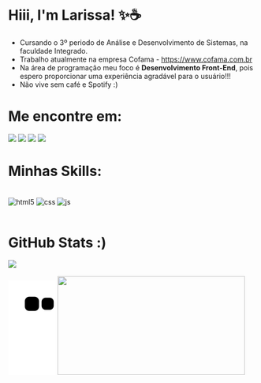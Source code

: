 <h1> Hiii, I'm Larissa! ✨☕ </h1>


- Cursando o 3º periodo de Análise e Desenvolvimento de Sistemas, na faculdade Integrado.
- Trabalho atualmente na empresa Cofama - https://www.cofama.com.br
- Na área de programação meu foco é <b>Desenvolvimento Front-End</b>, pois espero proporcionar uma experiência agradável para o usuário!!!
- Não vive sem café e Spotify :)

<div> <h1> Me encontre em: </h1>
<a href="https://www.linkedin.com/in/9larissanunes" target="_blank">
  <img src="https://img.shields.io/badge/-LinkedIn-%230077B5?style=for-the-badge&logo=linkedin&logoColor=white" target="_blank"></a> 
<a href="mailto:larissnunes924@gmail.com" target="_blank"><img src="https://camo.githubusercontent.com/927d6b3961fa048ff7303daf291cb5869dfa25018997cf8c1373c2f6a85b1458/68747470733a2f2f696d672e736869656c64732e696f2f62616467652f2d476d61696c2d2532333333333f7374796c653d666f722d7468652d6261646765266c6f676f3d676d61696c266c6f676f436f6c6f723d7768697465" data-canonical-src="https://img.shields.io/badge/-Gmail-%23333?style=for-the-badge&amp;logo=gmail&amp;logoColor=white" style="max-width: 100%;"></a>
 <a href="https://www.instagram.com/9larissanunes/" rel="insta">
    <img src="https://camo.githubusercontent.com/acaa286597b43c96dc02b69b90de15a65c52063e31835b763a061cc815f64bac/68747470733a2f2f696d672e736869656c64732e696f2f62616467652f2d496e7374616772616d2d2532334534343035463f7374796c653d666f722d7468652d6261646765266c6f676f3d696e7374616772616d266c6f676f436f6c6f723d7768697465" data-canonical-src="https://img.shields.io/badge/-Instagram-%23E4405F?style=for-the-badge&amp;logo=instagram&amp;logoColor=white" style="max-width: 100%;"></a>
   <a href="https://discord.com/channels/1091333854461165578/1091333855136468994" target="_blank"><img src="https://img.shields.io/badge/Discord-7289DA?style=for-the-badge&logo=discord&logoColor=white" target="_blank"></a> 
  
</div>

<div> <h1> Minhas Skills: </h1>
  
  <br>
  
<img align="center" alt="html5" src="https://camo.githubusercontent.com/d63d473e728e20a286d22bb2226a7bf45a2b9ac6c72c59c0e61e9730bfe4168c/68747470733a2f2f696d672e736869656c64732e696f2f62616467652f48544d4c352d4533344632363f7374796c653d666f722d7468652d6261646765266c6f676f3d68746d6c35266c6f676f436f6c6f723d7768697465">
  
<img align="center" alt="css" src="https://camo.githubusercontent.com/3a0f693cfa032ea4404e8e02d485599bd0d192282b921026e89d271aaa3d7565/68747470733a2f2f696d672e736869656c64732e696f2f62616467652f435353332d3135373242363f7374796c653d666f722d7468652d6261646765266c6f676f3d63737333266c6f676f436f6c6f723d7768697465">
 
<img align="center" alt="js" src="https://camo.githubusercontent.com/9d07c04bdd98c662d5df9d4e1cc1de8446ffeaebca330feb161f1fb8e1188204/68747470733a2f2f696d672e736869656c64732e696f2f62616467652f4a6176615363726970742d4637444631453f7374796c653d666f722d7468652d6261646765266c6f676f3d6a617661736372697074266c6f676f436f6c6f723d626c61636b"> 

<br>
<br>

<div>
<h1> GitHub Stats :) </h1>
<img src="https://github-readme-stats.vercel.app/api?username=lari-nunes&show_icons=true&theme=radical">
  
  ![Snake animation](https://github.com/rafaballerini/rafaballerini/blob/output/github-contribution-grid-snake.svg)
  <img height="200em" width="380em" src="https://github-readme-stats.vercel.app/api/top-langs/?username=lari-nunes&layout=compact&langs_count=7&theme=dracula"/>

</div>
